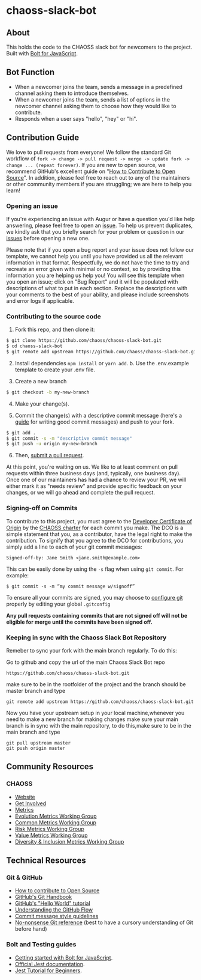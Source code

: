 # chaoss-slack-bot

## About

This holds the code to the CHAOSS slack bot for newcomers to the project.  Built with  [Bolt for JavaScript](https://slack.dev/bolt-js/concepts).

## Bot Function

- When a newcomer joins the team, sends a message in a predefined channel asking them to introduce themselves.
- When a newcomer joins the team, sends a list of options in the newcomer channel asking them to choose how they would like to contribute.
- Responds when a user says "hello", "hey" or "hi".


## Contribution Guide

We love to pull requests from everyone! We follow the standard Git workflow of `fork -> change -> pull request -> merge -> update fork -> change ... (repeat forever)`. If you are new to open source, we recommend GitHub's excellent guide on "[How to Contribute to Open Source](https://opensource.guide/how-to-contribute/)". In addition, please feel free to reach out to any of the maintainers or other community members if you are struggling; we are here to help you learn!

### Opening an issue
If you're experiencing an issue with Augur or have a question you'd like help answering, please feel free to open an [issue](https://github.com/chaoss/chaoss-slack-bot/issues). To help us prevent duplicates, we kindly ask that you briefly search for your problem or question in our [issues](https://github.com/chaoss/chaoss-slack-bot/issues) before opening a new one.

Please note that if you open a bug report and your issue does not follow our template, we cannot help you until you have provided us all the relevant information in that format. Respectfully, we do not have the time to try and recreate an error given with minimal or no context, so by providing this information you are helping us help you! You will see this template when you open an issue; click on "Bug Report" and it will be populated with descriptions of what to put in each section. Replace the descriptions with your comments to the best of your ability, and please include screenshots and error logs if applicable.

### Contributing to the source code
1. Fork this repo, and then clone it:
```bash
$ git clone https://github.com/chaoss/chaoss-slack-bot.git
$ cd chaoss-slack-bot
$ git remote add upstream https://github.com/chaoss/chaoss-slack-bot.git
```

2. Install dependencies `npm install` or `yarn add`.
   b. Use the .env.example template to create your .env file.

3. Create a new branch
```bash
$ git checkout -b my-new-branch
```
4. Make your change(s).

5. Commit the change(s) with a descriptive commit message (here's a [guide](https://www.freecodecamp.org/news/how-to-write-better-git-commit-messages/) for writing good commit messages) and push to your fork.
```bash
$ git add .
$ git commit -s -m "descriptive commit message"
$ git push -u origin my-new-branch
```
6. Then, [submit a pull request](https://github.com/chaoss/augur/compare).

At this point, you're waiting on us. We like to at least comment on pull requests
within three business days (and, typically, one business day). Once one of our maintainers has had a chance to review your PR, we will either mark it as "needs review" and provide specific feedback on your changes, or we will go ahead and complete the pull request.

### Signing-off on Commits
To contribute to this project, you must agree to the [Developer Certificate of Origin](https://developercertificate.org/) by the [CHAOSS charter](https://chaoss.community/about/charter/#user-content-8-intellectual-property-policy) for each commit you make. The DCO is a simple statement that you, as a contributor, have the legal right to make the contribution.
To signify that you agree to the DCO for contributions, you simply add a line to each of your
git commit messages:

  ```
  Signed-off-by: Jane Smith <jane.smith@example.com>
  ```
This can be easily done by using the `-s` flag when using `git commit`. For example:

```
$ git commit -s -m “my commit message w/signoff”
```
To ensure all your commits are signed, you may choose to [configure git](https://gist.github.com/xavierfoucrier/c156027fcc6ae23bcee1204199f177da) properly by editing your global ```.gitconfig```

**Any pull requests containing commits that are not signed off will not be eligible for merge until the commits have been signed off.** 

### Keeping in sync with the Chaoss Slack Bot Repository

Remeber to sync your fork with the main branch regularly.
To do this:

Go to github and copy the url of the main Chaoss Slack Bot repo
   ```   
   https://github.com/chaoss/chaoss-slack-bot.git
   ```
   make sure to be in the rootfolder of the project and the branch should be master branch and type
   ```
   git remote add upstream https://github.com/chaoss/chaoss-slack-bot.git
   ```
   Now you have your upstream setup in your local machine,whenever you need to make a new branch for making changes make sure your main branch is in sync with the main repository, to do this,make sure to be in the main branch and type

   ```
   git pull upstream master
   git push origin master
   ```


## Community Resources

### CHAOSS
- [Website](https://chaoss.community/)
- [Get Involved](https://chaoss.community/participate)
- [Metrics](https://github.com/chaoss/metrics)
- [Evolution Metrics Working Group](https://github.com/chaoss/wg-evolution)
- [Common Metrics Working Group](https://github.com/chaoss/wg-common)
- [Risk Metrics Working Group](https://github.com/chaoss/wg-risk)
- [Value Metrics Working Group](https://github.com/chaoss/wg-value)
- [Diversity & Inclusion Metrics Working Group](https://github.com/chaoss/wg-diversity-inclusion)

## Technical Resources

### Git & GitHub
- [How to contribute to Open Source](https://opensource.guide/how-to-contribute/)
- [GitHub's Git Handbook](https://guides.github.com/introduction/git-handbook/)
- [GitHub's "Hello World" tutorial](https://guides.github.com/activities/hello-world/)
- [Understanding the GitHub Flow](https://guides.github.com/introduction/flow/)
- [Commit message style guidelines](https://commit.style/)
- [No-nonsense Git reference](https://rogerdudler.github.io/git-guide/) (best to have a cursory understanding of Git before hand)

### Bolt and Testing guides
- [Getting started with Bolt for JavaScript](https://slack.dev/bolt-js/tutorial/getting-started).
- [Official Jest documentation](https://jestjs.io/docs/getting-started).
- [Jest Tutorial for Beginners](https://www.valentinog.com/blog/jest/).


